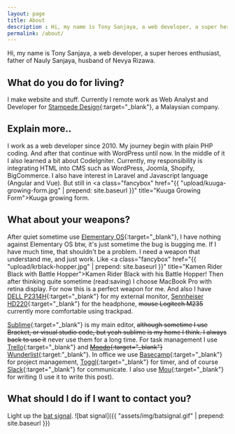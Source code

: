 ```yaml
---
layout: page
title: About
description : Hi, my name is Tony Sanjaya, a web developer, a super heroes enthusiast, father of Nauly Sanjaya, husband of Nevya Rizawa.
permalink: /about/
---
```

Hi, my name is Tony Sanjaya, a web developer, a super heroes enthusiast, father of Nauly Sanjaya, husband of Nevya Rizawa.

## What do you do for living?
I make website and stuff. Currently I remote work as Web Analyst and Developer for [Stampede Design](http://stampede-design.com){:target="_blank"}, a Malaysian company.

## Explain more..
I work as a web developer since 2010. My journey begin with plain PHP coding. And after that continue with WordPress until now. In the middle of it I also learned a bit about CodeIgniter. Currently, my responsibility is integrating HTML into CMS such as WordPress, Joomla, Shopify, BigCommerce. I also have interest in Laravel and Javascript language (Angular and Vue). But still in <a class="fancybox" href="{{ "upload/kuuga-growing-form.jpg" | prepend: site.baseurl }}" title="Kuuga Growing Form">Kuuga growing form</a>.

## What about your weapons?
After quiet sometime use [Elementary OS](https://elementary.io/){:target="_blank"}, I have nothing against Elementary OS btw, it's just sometime the bug is bugging me. If I have much time, that shouldn't be a problem. I need a weapon that understand me, and just work. Like <a class="fancybox" href="{{ "upload/krblack-hopper.jpg" | prepend: site.baseurl }}" title="Kamen Rider Black with Battle Hopper">Kamen Rider Black with his Battle Hopper!</a> Then after thinking quite sometime (read:saving) I choose MacBook Pro with retina display. For now this is a perfect weapon for me. And also I have [DELL P2314H](http://www.dell.com/ed/business/p/dell-p2314h/pd){:target="_blank"} for my external monitor, [Sennheiser HD220](https://www.amazon.com/Sennheiser-202-Professional-Headphones-Black/dp/B003LPTAYI){:target="_blank"} for the headphone, ~~mouse Logitech M235~~ currently more comfortable using trackpad.

[Sublime](https://www.sublimetext.com/){:target="_blank"} is my main editor, ~~although sometime I use Bracket, or visual studio code, but yeah sublime is my home I think. I always back to use it~~ never use them for a long time. For task management I use [Trello](https://trello.com/){:target="_blank"} and ~~[Moodo](https://www.moo.do/){:target="_blank"}~~ [Wunderlist](https://www.wunderlist.com/){:target:"_blank"}. In office we use [Basecamp](https://basecamp.com/){:target="_blank"} for project management, [Toggl](https://toggl.com){:target="_blank"} for timer, and of course [Slack](https://slack.com/){:target="_blank"} for communicate. I also use [Mou](http://25.io/mou/){:target="_blank"} for writing (I use it to write this post).

## What should I do if I want to contact you?
Light up the [bat signal](/bat-signal).
![bat signal]({{ "assets/img/batsignal.gif" | prepend: site.baseurl }})